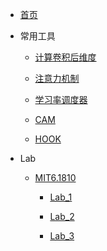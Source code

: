 <!-- docs/_sidebar.md -->

* [首页](/)

* 常用工具

    * [计算卷积后维度](Utils/calculate_size/)

    * [注意力机制](Utils/Attention/)

    * [学习率调度器](Utils/LrSchedule/)

    * [CAM](Utils/CAM/)

    * [HOOK](Utils/Hook/)

<!-- * 图像分类

    * [VIT](ImageClassify/VIT/)

* 图片分割
   
    * [U-net](segmentation/unet/)

    * [U-net++](segmentation/Unet++/)

* 目标检测
    * [faster-RNN](ObjectDetection/faster-RNN/)

* Baseline

    * [Swin-Trans](Baseline/SwinTransformer/)

    * [MobileNet](Baseline/MobileNet/)

    * [ShuffleNet](Baseline/ShuffleNet/)

* 论文收集

    * [精读](Paper/Intensive/)
    
        * [行人属性识别](Paper/Intensive/Pedestrian_attribute_recognition/)

    * [略读](Paper/Rough/)

* 竞赛

    * [图像分割](Competition/Segmentation/)

        * [Carvana_Segmentation](Competition/Segmentation/Carvana/)

* 第三方库

    * [einops](ThreePackage/einops/)

    * [timm](ThreePackage/timm/)

* CPP

    * [基础补充](CPP/Basic/) -->

* Lab

    * [MIT6.1810](Lab/mit6s081/)

        * [Lab_1](Lab/mit6s081/Lab1_utils/)
        
        * [Lab_2](Lab/mit6s081/Lab2_syscall/)

        * [Lab_3](Lab/mit6s081/Lab3_pgtbl/)